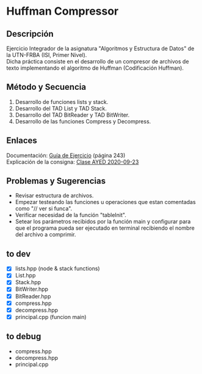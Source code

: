 
# Huffman Compressor

## Descripción

Ejercicio Integrador de la asignatura "Algoritmos y Estructura de Datos" de la UTN-FRBA (ISI, Primer Nivel).
</br>
Dicha práctica consiste en el desarrollo de un compresor de archivos de texto implementando el algoritmo de Huffman (Codificación Huffman).

## Método y Secuencia

1. Desarrollo de funciones lists y stack.
2. Desarrollo del TAD List y TAD Stack.
3. Desarrollo del TAD BitReader y TAD BitWriter.
4. Desarrollo de las funciones Compress y Decompress.

## Enlaces

Documentación: [Guía de Ejercicio](https://drive.google.com/file/d/1ykUbWGYpef3t9sDZq8UohbVvJKMZiG9w/view?usp=sharing) (página 243)
</br>
Explicación de la consigna: [Clase AYED 2020-09-23](https://drive.google.com/file/d/1zzAH3Zb-gVpNZE2QjcsID8WeysZ5tLt2/view?usp=sharing)

## Problemas y Sugerencias

* Revisar estructura de archivos.
* Empezar testeando las funciones u operaciones que estan comentadas como "// ver si funca".
* Verificar necesidad de la función "tableInit".
* Setear los parámetros recibidos por la función main y configurar para que el programa pueda ser ejecutado en terminal recibiendo el nombre del archivo a comprimir.

## to dev

* [x] lists.hpp (node & stack functions)
* [x] List.hpp
* [x] Stack.hpp
* [x] BitWriter.hpp
* [x] BitReader.hpp
* [x] compress.hpp
* [x] decompress.hpp
* [x] principal.cpp (funcion main)

## to debug

* compress.hpp
* decompress.hpp
* principal.cpp
